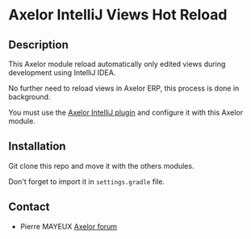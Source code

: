 # Axelor IntelliJ Views Hot Reload

## Description

This Axelor module reload automatically only edited views during development using IntelliJ IDEA.

No further need to reload views in Axelor ERP, this process is done in background.

You must use the [Axelor IntelliJ plugin](https://plugins.jetbrains.com/plugin/17982-axelor) and configure it with this Axelor module.

## Installation

Git clone this repo and move it with the others modules.

Don't forget to import it in `settings.gradle` file.

## Contact

- Pierre MAYEUX [Axelor forum](https://forum.axelor.com/u/phpierre/summary)